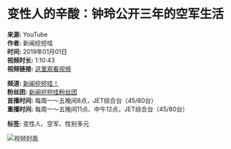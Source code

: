 # 变性人的辛酸：钟玲公开三年的空军生活

**来源:** YouTube  
**作者:** 新闻挖挖哇  
**时间:** 2019年01月01日  
**视频时长:** 1:10:43  
**视频链接:** [这里观看视频](https://www.youtube.com/watch?v=IXpHo4qIYc8)

**频道:** [新闻挖挖哇！](https://www.youtube.com/channel/UCRYM7X1WTLZeFHf4uuqkYCQ)  
**粉丝团:** [新闻挖挖哇粉丝团](https://www.facebook.com/newswawawa)  
**首播时间:** 每周一～五晚间8点，JET综合台（45/80台）  
**重播时间:** 每周一～五晚间11点、中午12点，JET综合台（45/80台）

**标签:** 变性人、空军、性别多元

![视频封面](https://img.youtube.com/vi/IXpHo4qIYc8/0.jpg)